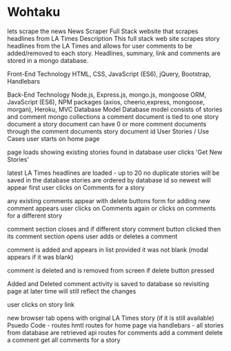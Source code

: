 # Wohtaku
lets scrape the news
News Scraper
Full Stack website that scrapes headlines from LA Times
Description
This full stack web site scrapes story headlines from the LA Times and allows for user comments to be added/removed to each story. Headlines, summary, link and comments are stored in a mongo database.

Front-End Technology
HTML, CSS, JavaScript (ES6), jQuery, Bootstrap, Handlebars

Back-End Technology
Node.js, Express.js, mongo.js, mongoose ORM, JavaScript (ES6), NPM packages (axios, cheerio,express, mongoose, morgan), Heroku, MVC
Database Model
Database model consists of stories and comment mongo collections
a comment document is tied to one story document
a story document can have 0 or more comment documents through the comment documents story document id
User Stories / Use Cases
user starts on home page

page loads showing existing stories found in database
user clicks 'Get New Stories'

latest LA Times headlines are loaded - up to 20
no duplicate stories will be saved in the database
stories are ordered by database id so newest will appear first
user clicks on Comments for a story

any existing comments appear with delete buttons
form for adding new comment appears
user clicks on Comments again or clicks on comments for a different story

comment section closes and if different story comment button clicked then its comment section opens
user adds or deletes a comment

comment is added and appears in list provided it was not blank (modal appears if it was blank)

comment is deleted and is removed from screen if delete button pressed

Added and Deleted comment activity is saved to database so revisiting page at later time will still reflect the changes

user clicks on story link

new browser tab opens with original LA Times story (if it is still available)
Psuedo Code -
routes
hmtl routes for home page via handlebars - all stories from database are retrieved
api routes for comments
add a comment
delete a comment
get all comments for a story
